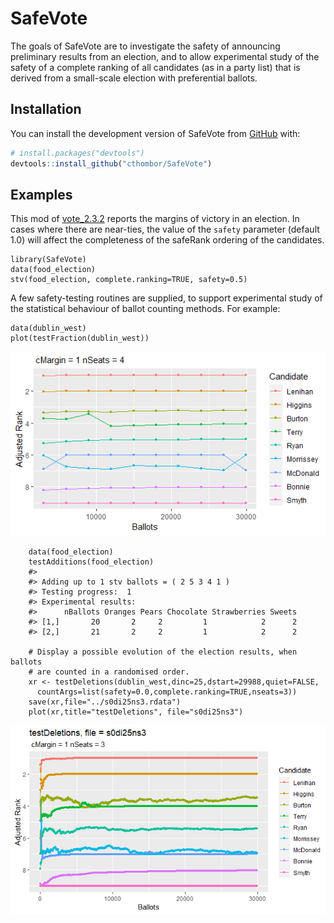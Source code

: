 
<!-- README.md is generated from README.Rmd. Please edit that file -->

# SafeVote

<!-- badges: start -->
<!-- badges: end -->

The goals of SafeVote are to investigate the safety of announcing
preliminary results from an election, and to allow experimental study of
the safety of a complete ranking of all candidates (as in a party list)
that is derived from a small-scale election with preferential ballots.

## Installation

You can install the development version of SafeVote from
[GitHub](https://github.com/) with:

``` r
# install.packages("devtools")
devtools::install_github("cthombor/SafeVote")
```

## Examples

This mod of
[vote_2.3.2](https://cran.r-project.org/web/packages/vote/index.html)
reports the margins of victory in an election. In cases where there are
near-ties, the value of the `safety` parameter (default 1.0) will affect
the completeness of the safeRank ordering of the candidates.

    library(SafeVote)
    data(food_election)
    stv(food_election, complete.ranking=TRUE, safety=0.5)

A few safety-testing routines are supplied, to support experimental
study of the statistical behaviour of ballot counting methods. For
example:

    data(dublin_west)
    plot(testFraction(dublin_west))

![](man/figures/Rplot%20testFraction.png)

        data(food_election)
        testAdditions(food_election)
        #> 
        #> Adding up to 1 stv ballots = ( 2 5 3 4 1 )
        #> Testing progress:  1
        #> Experimental results:
        #>      nBallots Oranges Pears Chocolate Strawberries Sweets
        #> [1,]       20       2     2         1            2      2
        #> [2,]       21       2     2         1            2      2

        # Display a possible evolution of the election results, when ballots
        # are counted in a randomised order.
        xr <- testDeletions(dublin_west,dinc=25,dstart=29988,quiet=FALSE,
          countArgs=list(safety=0.0,complete.ranking=TRUE,nseats=3))
        save(xr,file="../s0di25ns3.rdata")
        plot(xr,title="testDeletions", file="s0di25ns3")

![](man/figures/Rplot%20s0di25ns3.png)
